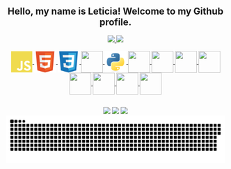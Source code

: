 <div align=center>
  
## Hello, my name is Leticia! Welcome to my Github profile.
</div>
<div align=center>
<a href="https://github.com/leticianb">
<img height="180em" src="https://github-readme-stats.vercel.app/api?username=leticianb&include_all_commits=true&count_private=true&hide=issues&show_icons=true&theme=calm">
<img height="180em" src="https://github-readme-stats.vercel.app/api/top-langs/?username=leticianb&layout=compact&langs_count=16&theme=calm">  
</div>


<div style="display: inline_block" align=center><br>
  <img align="center" height="50" width="50" src="https://raw.githubusercontent.com/devicons/devicon/master/icons/javascript/javascript-plain.svg">
  <img align="center" height="50" width="50" src="https://raw.githubusercontent.com/devicons/devicon/master/icons/html5/html5-original.svg">
  <img align="center" height="50" width="50" src="https://raw.githubusercontent.com/devicons/devicon/master/icons/css3/css3-original.svg">
  <img align="center" height="50" width="50" src="https://cdn.jsdelivr.net/gh/devicons/devicon/icons/c/c-original.svg"  />
  <img align="center" height="50" width="50" src="https://raw.githubusercontent.com/devicons/devicon/master/icons/python/python-original.svg">
  <img align="center" height="50" width="50" src="https://cdn.jsdelivr.net/gh/devicons/devicon/icons/java/java-original.svg"  />
  <img align="center" height="50" width="50" src="https://cdn.jsdelivr.net/gh/devicons/devicon/icons/mysql/mysql-original.svg"  />
  <img align="center" height="50" width="50" src="https://cdn.jsdelivr.net/gh/devicons/devicon/icons/bootstrap/bootstrap-plain.svg"  />
   <img align="center" height="50" width="50" src="https://cdn.jsdelivr.net/gh/devicons/devicon/icons/vscode/vscode-original.svg">
  <img align="center" height="50" width="50" src="https://cdn.jsdelivr.net/gh/devicons/devicon/icons/pycharm/pycharm-original.svg">
  <img align="center" height="50" width="50" src="https://cdn.jsdelivr.net/gh/devicons/devicon/icons/github/github-original.svg">
  <img align="center" height="50" width="50" src="https://cdn.jsdelivr.net/gh/devicons/devicon/icons/git/git-original.svg">
   <img align="center" height="50" width="50" src="https://cdn.jsdelivr.net/gh/devicons/devicon/icons/photoshop/photoshop-plain.svg">
</div>
  

##
  <div align=center> 
  <a href="https://instagram.com/letnakahara" target="_blank"><img src="https://img.shields.io/badge/-Instagram-%23E4405F?style=for-the-badge&logo=instagram&logoColor=white" target="_blank"></a>
  <a href = "mailto:leticianakahara11@gmail.com"><img src="https://img.shields.io/badge/-Gmail-%23333?style=for-the-badge&logo=gmail&logoColor=white" target="_blank"></a>
  <a href="https://www.linkedin.com/in/leticianakaharaborbolato" target="_blank"><img src="https://img.shields.io/badge/-LinkedIn-%230077B5?style=for-the-badge&logo=linkedin&logoColor=white" target="_blank"></a> 
  
</div>
<div align=center>
<picture >
  <source media="(prefers-color-scheme: dark)" srcset="https://raw.githubusercontent.com/leticianb/leticianb/output/github-contribution-grid-snake-dark.svg">
  <source media="(prefers-color-scheme: light)" srcset="https://raw.githubusercontent.com/leticianb/leticianb/output/github-contribution-grid-snake.svg">
  <img alt="github contribution grid snake animation" src="https://raw.githubusercontent.com/leticianb/leticianb/output/github-contribution-grid-snake.svg">
</picture>
</div>
